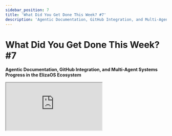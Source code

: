```yaml
---
sidebar_position: 7
title: 'What Did You Get Done This Week? #7'
description: 'Agentic Documentation, GitHub Integration, and Multi-Agent Systems Progress in the ElizaOS Ecosystem'
---
```


# What Did You Get Done This Week? #7

**Agentic Documentation, GitHub Integration, and Multi-Agent Systems Progress in the ElizaOS Ecosystem**

<div className="responsive-iframe">
  <iframe
    src="https://www.youtube.com/embed/jcSF7dSicTI"
    title="YouTube video player"
    allow="accelerometer; autoplay; clipboard-write; encrypted-media; gyroscope; picture-in-picture"
    allowFullScreen
  />
</div>
- Date: 2024-12-27
- Twitter Spaces: https://x.com/i/spaces/1vOxwrEgoMMJB
- YouTube Link: https://www.youtube.com/watch?v=jcSF7dSicTI

## Summary

This Twitter Space, hosted by ai16z, focused on what participants had accomplished in the realm of open-source AI and social AI agents during the week.

**Key Highlights and Themes:**

- **Decentralized AI in China:** Shaw, who was in Hong Kong, highlighted the "cyberpunk" nature of the decentralized AI scene in China and his positive experiences connecting with developers, academics, and potential partners. He mentioned collaborations on papers about AI, including one on how to erase nudity in images for ethical AI development.
- **Eliza OS Development:** A significant portion of the discussion revolved around the Eliza OS project. Developers shared progress on various aspects, including:
  - **Hyperfi Integration:** Odie talked about integrating Eliza instances with Hyperfi, a 3D metaverse, for multi-agent simulations.
  - **Agentic Documentation and Security:** 0xBuildingPublic discussed creating automated documentation for plugins and a security auditing feature. They proposed a dedicated space for security and auto-documentation.
  - **On-Chain Agent Q:** IQ6900\_ and Im_zo_eth detailed their work on a fully on-chain agent (Agent Q) and technology to significantly reduce the cost of storing data on Ethereum and Solana. They also mentioned exploring technical integration with Eliza OS, aiming to make their API's input and output data fully on-chain.
  - **Minecraft Integration:** yeahimomar described their project of integrating AI agents into Minecraft as villagers, allowing for dynamic interactions and personalities within the game. They suggested creating a Minecraft plugin for Eliza OS.
  - **V2 Development:** Chris Latorres talked about his role in leading the development of Eliza V2, focusing on meetings and coordination with contributors.
  - **GitHub Adapter:** Reality_spiral detailed their work on a "collective, continuous, recursive self-improvement" system where agents can modify their own source code.
  - **Eliza.Gigi:** Improvements to the Eliza.Gigi platform were mentioned, including the ability to query about issues and PRs in the Eliza repository.
- **Trading and Finance:** FilteredThought presented an end-to-end trading system using the TrustDB, and discussed creating an open-source "Alexa" using a local LLM and voice model. GoatOfGamblers talked about a prediction market using memecoin prices, and TriadFi described their prediction market on Solana with a "balance share" agent.
- **Social and Community Building:** AffaanMustafa emphasized the importance of social media and brand building, sharing his positive experience with live-coding streams. The concept of a "consortium" for Eliza OS was introduced, suggesting a collaborative approach involving multiple teams.
- **Partnerships and Collaboration:** The restart of partnerships was announced, with a focus on deeper collaboration among contributors.
- **Tokenomics:** The tokenomics proposal was released for community feedback, and work on this aspect was mentioned by ai16zdao.
- **Other Projects:**
  - **Spore:** hashwarlock discussed their project, Spore, involving an AI agent swarm and the concept of "rug-proof money."
  - **SoulScript:** r4dicalcentrism introduced SoulScript, a framework for defining mutable agent personalities.
  - **Dark Sun:** 0xblacksun detailed their project, Dark Sun, an "internet detective" agent that's building an agentic-based Wikipedia and integrating with on-chain data storage. They also mentioned exploring the preservation of endangered languages.
  - **Infinite Region AI:** tmoindustries talked about their work on real-world applications related to climate and nature, using ERC 6551 token-bound accounts to turn NFTs into AI agents.
  - **Eliza Wakes Up:** wakesync shared updates on their web app, including persistent memory, voice input, image generation on Twitter, and potential integration with a robot vendor.
  - **Defi Agent:** sunosuporno discussed their DeFi agent for complex actions like leveraged lending and borrowing.
  - **Escapism:** unl\_\_cky presented their agent, Escapism, which achieved autonomous audio and song generation.
  - **Zoro X:** hotpot_intern introduced Zoro X, a TikTok memecoin hunter that analyzes videos for potential investment opportunities.
  - **TrenchBuddy:** TrenchBuddy described their visualization feature for a swarm of trading agents.
  - **Signal:** Signalman23 announced their voice AI agent that can roam and talk in Twitter Spaces.
  - **Lotion:** thelotioncoin discussed their focus on integrating AI agents into existing small to medium-sized projects' websites.
  - **Newsletter and Skill Building:** anshikag85 shared their work on a newsletter about AI, AWS, and data analytics, as well as their exploration of real-world use cases for AI.
- **Challenges and Future Directions:** Several speakers touched on the challenges of reviewing a rapidly growing codebase, managing secrets (API keys, etc.), and the need for more structured documentation. The discussion also highlighted the potential for AI agents to become more autonomous and self-improving, with a focus on recursive self-improvement and integration with various platforms and tools.

The space provided a snapshot of the vibrant and diverse development happening in the open-source AI and social AI agent space, with a particular emphasis on the Eliza OS ecosystem. The participants showcased a wide range of projects, from trading and finance to social media and community building, all driven by the shared goal of advancing AI capabilities and exploring their potential applications.

# Quotables

1. **On the Nature of AI and Code:**

   > "So we're sort of starting from first principles with SoulScript, um, and in addition to the repo, we also put up, uh, a developer playground. So you can run any examples from the repo, or you can build your own implementation, and in the playground, we have a very basic like, memory reflection, um system implemented as well as real time voice to voice, so you can build your own agent.soul, run it in the playground talk to it and, and see the memories that it shapes from it, um, and the idea is to down the line sort of have these mutable personalities evolve based on agent user interactions." - _r4dicalcentrism [01:08:49]_

2. **On Balancing Community and Token:**

   > "We're sort of decoupling, like, ai16z is our DAO and our token, and ElizaOS is the open source framework, and that allows, I think, for our teams to be a little bit more specific in, like, saying, hey, I'm building ElizaOS, because I noticed that some people didn't feel super comfortable, like, shilling our token, so to say, um, but are contributing a lot." - _shawmakesmagic [00:25:01-00:25:04]_

3. **On the Singularity:**

   > "So everybody knows that uh, they're supposed to be an exponential growth towards the singularity right in 20-ish years, uh, we're supposed to have, um computers where like a single one can you know be smarter than every single human being on the earth times 1000 at the same time, like, because there's just so much um compute power uh, and and we could all be living literally in like the matrix like with like brain computer interfaces and so forth." - _reality_spiral [00:49:42]_

4. **On Hard Coding vs Emergent Behavior:**

   > "And kind of what Loaf was talking about a little bit, like there's a lot of like, how much do we want to hard code it, and how much do you want to like, let it just be emergent behavior?" - _0xblacksun [01:12:19]_

5. **On AI Integration with Real World & Data:**
   > "So I've been working on this thing called Daydreams, which is a chain of thought process as well as like it's kind of like a chain of thought process along with context, like, three different types of context, which you can provide the agent, and with the chain of thought and the context it allows the agent to a generative like build its own queries and then build its own, um, execution in order to play the game. And so you don't have to define any actions or anything. Like you think of like Eliza in its actions right now is really like, you know, like a version one, um, and generative actions are really like the idea that you don't hard code anything, the agent defines its it's like steps it needs to do to execute the thing and then it just goes and does the thing, um, without you like uh, kind of you know hard coding anything in..." - _lordOfAFew [00:55:34]_

## Timestamps

- [00:00:52](https://www.youtube.com/watch?v=jcSF7dSicTI&t=52) - **ai16zdao**: Intro and explanation of format
- [00:02:42](https://www.youtube.com/watch?v=jcSF7dSicTI&t=162) - **shawmakesmagic**: Check-in from Hong Kong
- [00:04:20](https://www.youtube.com/watch?v=jcSF7dSicTI&t=260) - **spaceodili**: Hyperfi integration, Eliza instance efficiency
- [00:05:29](https://www.youtube.com/watch?v=jcSF7dSicTI&t=329) - **0xBuild**: Agentic JS doc generation, auto-documentation plugin, security auditing feature
- [00:08:20](https://www.youtube.com/watch?v=jcSF7dSicTI&t=500) - **Im_zo_eth**: Introducing the IQ6900 project
- [00:08:44](https://www.youtube.com/watch?v=jcSF7dSicTI&t=524) - **IQ6900\_**: On-chain data storage cost reduction, fully on-chain agent "Q", API integration
- [00:12:43](https://www.youtube.com/watch?v=jcSF7dSicTI&t=763) - **FilteredThought**: TrustDB-based trading system, open-source home assistant with Eliza
- [00:14:24](https://www.youtube.com/watch?v=jcSF7dSicTI&t=864) - **shawmakesmagic**: Trip to China, collaborations, Eliza V2 development, tokenomics proposal
- [00:18:53](https://www.youtube.com/watch?v=jcSF7dSicTI&t=1133) - **yeahimomar**: AI agents as Minecraft villagers, mod on NeoForge
- [00:21:06](https://www.youtube.com/watch?v=jcSF7dSicTI&t=1266) - **affaanmustafa**: Streaming coding sessions, brand building, documentation review
- [00:22:44](https://www.youtube.com/watch?v=jcSF7dSicTI&t=1364) - **KyleSt4rgarden**: Solana AI agent hackathon, developer workshop, restarting partnerships
- [00:25:40](https://www.youtube.com/watch?v=jcSF7dSicTI&t=1540) - **SYMBiEX**: AI-assisted character creation tool for Eliza
- [00:27:10](https://www.youtube.com/watch?v=jcSF7dSicTI&t=1630) - **codergf_xyz**: Web app staging area, new avatars, one-click Twitter bots
- [00:28:57](https://www.youtube.com/watch?v=jcSF7dSicTI&t=1737) - **GoatOfGamblers**: Prediction market on Solana, "Good Arena" for shorting memecoins
- [00:31:09](https://www.youtube.com/watch?v=jcSF7dSicTI&t=1869) - **SuperfruitsAi**: Web3 security and analytics agents, Dragon Fruit AI launch
- [00:31:59](https://www.youtube.com/watch?v=jcSF7dSicTI&t=1919) - **hashwarlock**: Spore agent swarm, AI pool, TEE integration, agent personalities
- [00:36:53](https://www.youtube.com/watch?v=jcSF7dSicTI&t=2213) - **allenharper**: "Shaw" character file, code assistant plugin for new developers
- [00:39:08](https://www.youtube.com/watch?v=jcSF7dSicTI&t=2348) - **witconomist**: "Marketplace of Trust" white paper, seeking literature reviews
- [00:40:56](https://www.youtube.com/watch?v=jcSF7dSicTI&t=2456) - **triadfi**: Third agent for prediction market, "balance share analyst"
- [00:42:45](https://www.youtube.com/watch?v=jcSF7dSicTI&t=2565) - **human_for_now**: Search engine for Agent Dev School videos, LLM prompt auto-correction
- [00:45:40](https://www.youtube.com/watch?v=jcSF7dSicTI&t=2740) - **reality_spiral**: GitHub adapter, collective recursive self-improvement, autonomous smart contract integration, "foom" concept
- [00:53:27](https://www.youtube.com/watch?v=jcSF7dSicTI&t=3207) - **lordOfAFew**: Generative agents for on-chain games, "Daydreams" chain-of-thought process, Dojo game engine
- [01:00:07](https://www.youtube.com/watch?v=jcSF7dSicTI&t=3607) - **chrislatorres**: V2 development meetings, improvements to Eliza.gg
- [01:01:37](https://www.youtube.com/watch?v=jcSF7dSicTI&t=3697) - **evepredict**: Hyperliquid plugin, travel influencer agent, context-aware agent crew
- [01:04:07](https://www.youtube.com/watch?v=jcSF7dSicTI&t=3847) - **lostgirldev**: Solange agent reviewing merge PRs for multiple projects, seeking access to Eliza repo
- [01:07:42](https://www.youtube.com/watch?v=jcSF7dSicTI&t=4062) - **r4dicalcentrism**: SoulScript for defining mutable agent personalities, developer playground
- [01:09:52](https://www.youtube.com/watch?v=jcSF7dSicTI&t=4192) - **0xblacksun**: Digital archaeologist agent, agentic-based Wikipedia, on-chain integration, endangered languages preservation
- [01:16:36](https://www.youtube.com/watch?v=jcSF7dSicTI&t=4596) - **tmoindustries**: "Region swarm" for climate/nature, ERC6551 token-bound accounts, NFT AI agents
- [01:19:18](https://www.youtube.com/watch?v=jcSF7dSicTI&t=4758) - **wakesync**: Eliza Wakes Up web app launch, persistent memory, voice input, image generation, robot body
- [01:21:42](https://www.youtube.com/watch?v=jcSF7dSicTI&t=4902) - **sunosuporno**: DeFi agent for Mode hackathon, Goat SDK contributions, deployment challenges
- [01:24:40](https://www.youtube.com/watch?v=jcSF7dSicTI&t=5080) - **unl\_\_cky**: Escapism agent autonomously generates audio/song, artistic exploration of consciousness
- [01:26:20](https://www.youtube.com/watch?v=jcSF7dSicTI&t=5180) - **hotpot_intern**: Zorro X TikTok memecoin hunter, cross-matching with Pumped Up Fun data
- [01:28:30](https://www.youtube.com/watch?v=jcSF7dSicTI&t=5310) - **TrenchBuddy**: "DMT" visualization for agent swarm tracking wallets and trades
- [01:31:22](https://www.youtube.com/watch?v=jcSF7dSicTI&t=5482) - **Signalman23**: Voice AI agent roaming in Twitter Spaces, developer platform
- [01:32:44](https://www.youtube.com/watch?v=jcSF7dSicTI&t=5564) - **thelotioncoin**: UI/UX for platform, integrating AI agents into existing projects via web scraping
- [01:34:35](https://www.youtube.com/watch?v=jcSF7dSicTI&t=5675) - **anshikag85**: Newsletter on AI/AWS/data analytics, AI in business, machine learning models
- [01:35:25](https://www.youtube.com/watch?v=jcSF7dSicTI&t=5725) - **Doc_strange1**: TikTok integration, real-time comment response
- [01:37:09](https://www.youtube.com/watch?v=jcSF7dSicTI&t=5829) - **ai16zdao**: Comments from the community
- [01:38:17](https://www.youtube.com/watch?v=jcSF7dSicTI&t=5897) - **chrislatorres**: More comments from the community
- [01:40:16](https://www.youtube.com/watch?v=jcSF7dSicTI&t=6016) - **dankvr**: Updates on docs and tokenomics
- [01:41:26](https://www.youtube.com/watch?v=jcSF7dSicTI&t=6086) - **ai16zdao**: Closing remarks, summary of updates on docs and Eliza.gg
